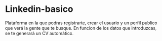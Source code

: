 # Linkedin-basico
Plataforma en la que podras registrarte, crear el usuario y un perfil publico que verá la gente que te busque. En funcion de los datos que introduzcas, se te generará un CV automático.
